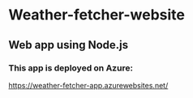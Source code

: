 # Weather-fetcher-website

## Web app using Node.js

### This app is deployed on Azure:

https://weather-fetcher-app.azurewebsites.net/